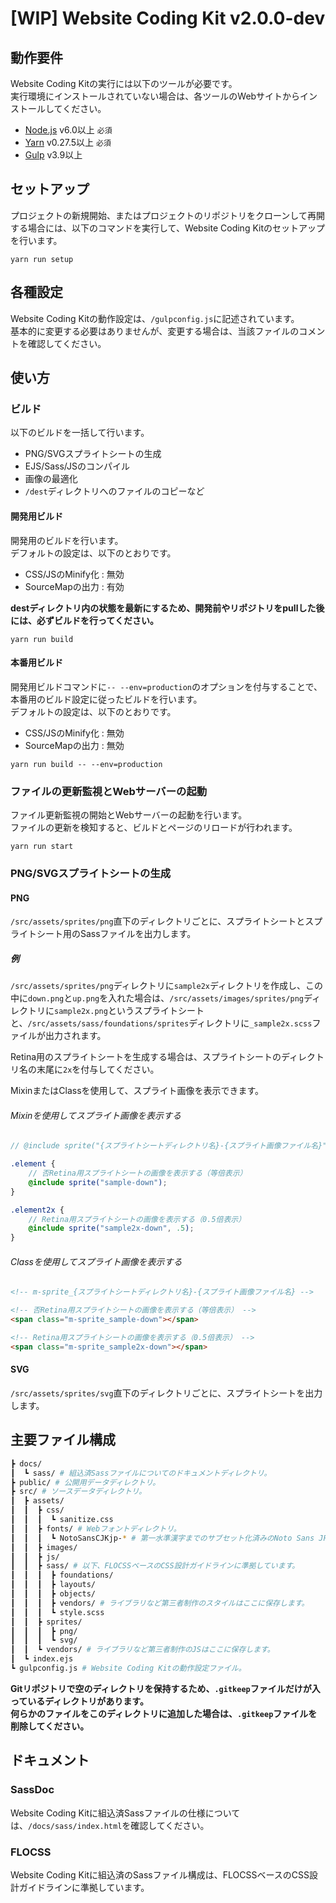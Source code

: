 # [WIP] Website Coding Kit v2.0.0-dev

## 動作要件

Website Coding Kitの実行には以下のツールが必要です。  
実行環境にインストールされていない場合は、各ツールのWebサイトからインストールしてください。

- [Node.js](https://nodejs.org/ja/) v6.0以上 `必須`
- [Yarn](https://yarnpkg.com/) v0.27.5以上 `必須`
- [Gulp](http://gulpjs.com/) v3.9以上

## セットアップ

プロジェクトの新規開始、またはプロジェクトのリポジトリをクローンして再開する場合には、以下のコマンドを実行して、Website Coding Kitのセットアップを行います。

```
yarn run setup
```

## 各種設定

Website Coding Kitの動作設定は、`/gulpconfig.js`に記述されています。  
基本的に変更する必要はありませんが、変更する場合は、当該ファイルのコメントを確認してください。

## 使い方

### ビルド

以下のビルドを一括して行います。

- PNG/SVGスプライトシートの生成
- EJS/Sass/JSのコンパイル
- 画像の最適化
- `/dest`ディレクトリへのファイルのコピーなど

#### 開発用ビルド

開発用のビルドを行います。  
デフォルトの設定は、以下のとおりです。

- CSS/JSのMinify化 : 無効
- SourceMapの出力 : 有効

**destディレクトリ内の状態を最新にするため、開発前やリポジトリをpullした後には、必ずビルドを行ってください。**

```console
yarn run build
```

#### 本番用ビルド

開発用ビルドコマンドに`-- --env=production`のオプションを付与することで、本番用のビルド設定に従ったビルドを行います。  
デフォルトの設定は、以下のとおりです。

- CSS/JSのMinify化 : 無効
- SourceMapの出力 : 無効

```console
yarn run build -- --env=production
```

### ファイルの更新監視とWebサーバーの起動

ファイル更新監視の開始とWebサーバーの起動を行います。  
ファイルの更新を検知すると、ビルドとページのリロードが行われます。

```console
yarn run start
```

### PNG/SVGスプライトシートの生成

#### PNG

`/src/assets/sprites/png`直下のディレクトリごとに、スプライトシートとスプライトシート用のSassファイルを出力します。

##### 例

`/src/assets/sprites/png`ディレクトリに`sample2x`ディレクトリを作成し、この中に`down.png`と`up.png`を入れた場合は、`/src/assets/images/sprites/png`ディレクトリに`sample2x.png`というスプライトシートと、`/src/assets/sass/foundations/sprites`ディレクトリに`_sample2x.scss`ファイルが出力されます。

Retina用のスプライトシートを生成する場合は、スプライトシートのディレクトリ名の末尾に`2x`を付与してください。

MixinまたはClassを使用して、スプライト画像を表示できます。

###### Mixinを使用してスプライト画像を表示する

```scss
// @include sprite("{スプライトシートディレクトリ名}-{スプライト画像ファイル名}", {表示倍率});

.element {
	// 否Retina用スプライトシートの画像を表示する（等倍表示）
	@include sprite("sample-down");
}

.element2x {
	// Retina用スプライトシートの画像を表示する（0.5倍表示）
	@include sprite("sample2x-down", .5);
}
```

###### Classを使用してスプライト画像を表示する

```html
<!-- m-sprite_{スプライトシートディレクトリ名}-{スプライト画像ファイル名} -->

<!-- 否Retina用スプライトシートの画像を表示する（等倍表示） -->
<span class="m-sprite_sample-down"></span>

<!-- Retina用スプライトシートの画像を表示する（0.5倍表示） -->
<span class="m-sprite_sample2x-down"></span>
```

#### SVG

`/src/assets/sprites/svg`直下のディレクトリごとに、スプライトシートを出力します。

## 主要ファイル構成

```sh
┣ docs/
┃  ┗ sass/ # 組込済Sassファイルについてのドキュメントディレクトリ。
┣ public/ # 公開用データディレクトリ。
┣ src/ # ソースデータディレクトリ。
┃  ┣ assets/
┃  ┃  ┣ css/
┃  ┃  ┃  ┗ sanitize.css
┃  ┃  ┣ fonts/ # Webフォントディレクトリ。
┃  ┃  ┃  ┗ NotoSansCJKjp-* # 第一水準漢字までのサブセット化済みのNoto Sans JPのWebフォントファイル。
┃  ┃  ┣ images/
┃  ┃  ┣ js/
┃  ┃  ┣ sass/ # 以下、FLOCSSベースのCSS設計ガイドラインに準拠しています。
┃  ┃  ┃  ┣ foundations/
┃  ┃  ┃  ┣ layouts/
┃  ┃  ┃  ┣ objects/
┃  ┃  ┃  ┣ vendors/ # ライブラリなど第三者制作のスタイルはここに保存します。
┃  ┃  ┃  ┗ style.scss
┃  ┃  ┣ sprites/
┃  ┃  ┃  ┣ png/
┃  ┃  ┃  ┗ svg/
┃  ┃  ┗ vendors/ # ライブラリなど第三者制作のJSはここに保存します。
┃  ┗ index.ejs
┗ gulpconfig.js # Website Coding Kitの動作設定ファイル。
```

**Gitリポジトリで空のディレクトリを保持するため、`.gitkeep`ファイルだけが入っているディレクトリがあります。  
何らかのファイルをこのディレクトリに追加した場合は、`.gitkeep`ファイルを削除してください。**

## ドキュメント

### SassDoc

Website Coding Kitに組込済Sassファイルの仕様については、`/docs/sass/index.html`を確認してください。

### FLOCSS

Website Coding Kitに組込済のSassファイル構成は、FLOCSSベースのCSS設計ガイドラインに準拠しています。
